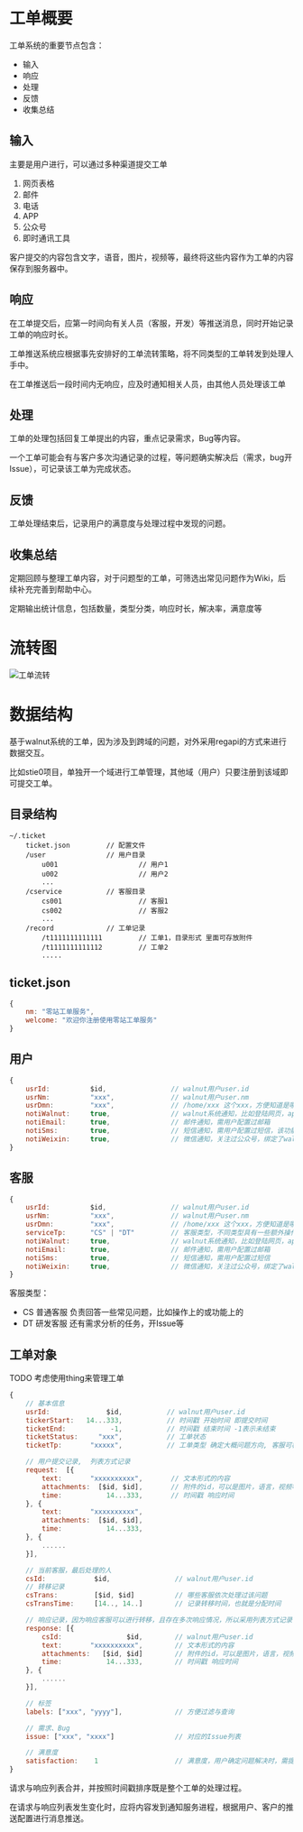 # 工单概要

工单系统的重要节点包含：

* 输入
* 响应
* 处理
* 反馈
* 收集总结

## 输入

主要是用户进行，可以通过多种渠道提交工单

1. 网页表格
2. 邮件
2. 电话
3. APP
4. 公众号
5. 即时通讯工具


客户提交的内容包含文字，语音，图片，视频等，最终将这些内容作为工单的内容保存到服务器中。

## 响应

在工单提交后，应第一时间向有关人员（客服，开发）等推送消息，同时开始记录工单的响应时长。

工单推送系统应根据事先安排好的工单流转策略，将不同类型的工单转发到处理人手中。

在工单推送后一段时间内无响应，应及时通知相关人员，由其他人员处理该工单

## 处理

工单的处理包括回复工单提出的内容，重点记录需求，Bug等内容。

一个工单可能会有与客户多次沟通记录的过程，等问题确实解决后（需求，bug开Issue），可记录该工单为完成状态。

## 反馈

工单处理结束后，记录用户的满意度与处理过程中发现的问题。

## 收集总结

定期回顾与整理工单内容，对于问题型的工单，可筛选出常见问题作为Wiki，后续补充完善到帮助中心。

定期输出统计信息，包括数量，类型分类，响应时长，解决率，满意度等


# 流转图

![工单流转](media/%E5%B7%A5%E5%8D%95%E6%B5%81%E8%BD%AC.png)



# 数据结构

基于walnut系统的工单，因为涉及到跨域的问题，对外采用regapi的方式来进行数据交互。

比如stie0项目，单独开一个域进行工单管理，其他域（用户）只要注册到该域即可提交工单。


## 目录结构


```
~/.ticket
    ticket.json         // 配置文件
    /user               // 用户目录
        u001                    // 用户1
        u002                    // 用户2
        ...
    /cservice           // 客服目录
        cs001                   // 客服1
        cs002                   // 客服2
        ...
    /record             // 工单记录
        /t1111111111111         // 工单1，目录形式 里面可存放附件
        /t1111111111112         // 工单2
        .....
```

## ticket.json

```js
{
    nm: "零站工单服务",
    welcome: "欢迎你注册使用零站工单服务"    
}
```

## 用户

```js
{
    usrId:          $id,                // walnut用户user.id
    usrNm:          "xxx",              // walnut用户user.nm
    usrDmn:         "xxx",              // /home/xxx 这个xxx，方便知道是哪个域
    notiWalnut:     true,               // walnut系统通知，比如登陆网页，app等
    notiEmail:      true,               // 邮件通知，需用户配置过邮箱
    notiSms:        true,               // 短信通知，需用户配置过短信，该功能可收费
    notiWeixin:     true,               // 微信通知，关注过公众号，绑定了walnut用户    
}

```


## 客服

```js
{
    usrId:          $id,                // walnut用户user.id
    usrNm:          "xxx",              // walnut用户user.nm
    usrDmn:         "xxx",              // /home/xxx 这个xxx，方便知道是哪个域
    serviceTp:      "CS" | "DT"         // 客服类型，不同类型具有一些额外操作或流程
    notiWalnut:     true,               // walnut系统通知，比如登陆网页，app等
    notiEmail:      true,               // 邮件通知，需用户配置过邮箱
    notiSms:        true,               // 短信通知，需用户配置过短信
    notiWeixin:     true,               // 微信通知，关注过公众号，绑定了walnut用户    
}

```


客服类型：

* CS 普通客服 负责回答一些常见问题，比如操作上的或功能上的
* DT 研发客服 还有需求分析的任务，开Issue等

## 工单对象

TODO 考虑使用thing来管理工单


```js
{
    // 基本信息
    usrId:              $id,           // walnut用户user.id
    tickerStart:   14...333,           // 时间戳 开始时间 即提交时间
    ticketEnd:           -1,           // 时间戳 结束时间 -1表示未结束
    ticketStatus:     "xxx",           // 工单状态 
    ticketTp:       "xxxxx",           // 工单类型 确定大概问题方向, 客服可根据内容进行调整

    // 用户提交记录,  列表方式记录
    request:  [{                       
        text:       "xxxxxxxxxx",       // 文本形式的内容
        attachments:  [$id, $id],       // 附件的id，可以是图片，语言，视频等
        time:           14...333,       // 时间戳 响应时间
    }, {                   
        text:       "xxxxxxxxxx",       
        attachments:  [$id, $id],       
        time:           14...333,       
    }, {
        ......
    }],

    // 当前客服，最后处理的人
    csId:            $id,                // walnut用户user.id
    // 转移记录
    csTrans:         [$id, $id]          // 哪些客服依次处理过该问题
    csTransTime:     [14.., 14..]        // 记录转移时间，也就是分配时间

    // 响应记录，因为响应客服可以进行转移，且存在多次响应情况，所以采用列表方式记录
    response: [{
        csId:                $id,        // walnut用户user.id
        text:       "xxxxxxxxxx",        // 文本形式的内容
        attachments:   [$id, $id]        // 附件的id，可以是图片，语言，视频等
        time:           14...333,        // 时间戳 响应时间
    }, {
        ......
    }],

    // 标签
    labels: ["xxx", "yyyy"],             // 方便过滤与查询

    // 需求、Bug
    issue: ["xxx", "xxxx"]               // 对应的Issue列表

    // 满意度
    satisfaction:    1                   // 满意度，用户确定问题解决时，需提交满意度调查
}

```


请求与响应列表合并，并按照时间戳排序既是整个工单的处理过程。

在请求与响应列表发生变化时，应将内容发到通知服务进程，根据用户、客户的推送配置进行消息推送。


